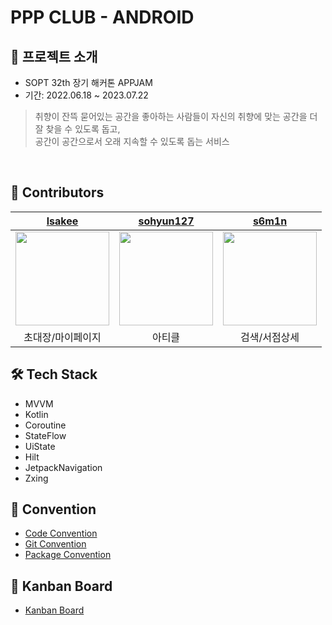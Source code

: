 # PPP CLUB - ANDROID

## 📌 프로젝트 소개

- SOPT 32th 장기 해커톤 APPJAM
- 기간: 2022.06.18 ~ 2023.07.22

> 취향이 잔뜩 묻어있는 공간을 좋아하는 사람들이 자신의 취향에 맞는 공간을 더 잘 찾을 수 있도록 돕고,<br>
공간이 공간으로서 오래 지속할 수 있도록 돕는 서비스
<br>

## 📌 Contributors

| [lsakee](https://github.com/lsakee) | [sohyun127](https://github.com/sohyun127)  | [s6m1n](https://github.com/s6m1n) |
|:------------------------------------:|:-------------------------:|:------------------------------:|
|      <img width="150" src="https://avatars.githubusercontent.com/u/93514333?v=4"/>       | <img width="150" src="https://avatars.githubusercontent.com/u/98076050?v=4"/> |   <img width="150" src="https://avatars.githubusercontent.com/u/76741702?v=4"/>    |
|       초대장/마이페이지       |          아티클           |        검색/서점상세        |

## 🛠 Tech Stack
- MVVM
- Kotlin
- Coroutine
- StateFlow
- UiState
- Hilt
- JetpackNavigation
- Zxing

## 📌 Convention

-  [Code Convention](https://ppp-club.notion.site/5c452b9a19a540e0939f941d93b20746?v=f7fe218cd91f47189a76c71cdcb46bed&pvs=4)
-  [Git Convention](https://ppp-club.notion.site/Github-Convention-110449212d2b4bb4947eded6c352d2fd?pvs=4)
-  [Package Convention](https://ppp-club.notion.site/Package-Convention-2f85d474b8df44e8aeccb8ffa1efa54b?pvs=4)

## 📌 Kanban Board
- [Kanban Board](https://ppp-club.notion.site/Android-3e6c75f5102b403eac9bd6c5b17583b4?pvs=4)

